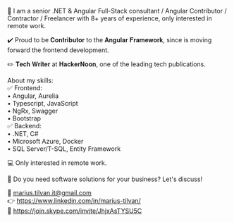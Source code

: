 👋 I am a senior .NET & Angular Full-Stack consultant / Angular Contributor / Contractor / Freelancer with 8+ years of experience, only interested in remote work.

✔️ Proud to be 𝐂𝐨𝐧𝐭𝐫𝐢𝐛𝐮𝐭𝐨𝐫 to the 𝐀𝐧𝐠𝐮𝐥𝐚𝐫 𝐅𝐫𝐚𝐦𝐞𝐰𝐨𝐫𝐤, since is moving forward the frontend development.

✏️ 𝐓𝐞𝐜𝐡 𝐖𝐫𝐢𝐭𝐞𝐫 at 𝐇𝐚𝐜𝐤𝐞𝐫𝐍𝐨𝐨𝐧, one of the leading tech publications.

About my skills: <br />
✅ Frontend:  <br />
• Angular, Aurelia <br />
• Typescript, JavaScript <br />
• NgRx, Swagger <br />
• Bootstrap <br />
✅ Backend:  <br />
• .NET, C# <br />
• Microsoft Azure, Docker <br />
• SQL Server/T-SQL, Entity Framework <br />

💻 Only interested in remote work.

🤝 Do you need software solutions for your business? Let's discuss!

📧 marius.tilvan.it@gmail.com <br />
👉 https://www.linkedin.com/in/marius-tilvan/ <br />
💬 https://join.skype.com/invite/JhjxAsTYSU5C <br />
